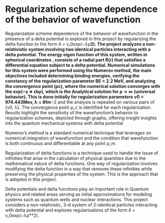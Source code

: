 # Regularization scheme dependence of the behavior of wavefunction

Regularization scheme dependence of the behavior of wavefunction in the presence of a delta potential is
explored in this project by regularizing the delta function to the form δ = v_0*exp(−λ*ρ**2). The project analyzes
a non-relativistic system involving two identical particles interacting with a delta potential. The energy eigen
function of this system, written in spherical coordinates , consists of a radial part R(r) that satisfies a differential
equation subject to a delta potential. Numerical simulations for this system were performed using the Numerov
method, the main objectives included determining binding energies, verifying the constancy of the regularization
parameter BE = 2.2 MeV, and analyzing the convergence point (ρc), where the numerical solution converges
with the exp(−γ ∗ ϵbρ), which is the Analytical solution for ρ → ∞ (universal behavior). This is done initially
for regularization parameters v0 = 974.443Mev, λ = 8fm**−2 and the analysis is repeated on various pairs of {v0, λ}.
The convergence point ρ_c is identified for each regularization. Results highlight the sensitivity of the
wavefunction’s behavior to regularization schemes, depicted through graphs, offering insight insights into the
quantum mechanical systems with delta potential


Numerov’s method is a standard numerical technique that leverages on numerical integration of wavefunction and
the condition that wavefunction is both continuous and differentiable at any point ρ_m.

Regularization of delta functions is a technique used to handle the issue of infinities that arise in the calculation of
physical quantities due to the mathematical nature of delta functions. One way of regularization involves modifying
the delta function in a way that removes these infinities while preserving the physical properties of the system. This
is the approach that is adopted in this project.

Delta potentials and delta functions play an important role in Quantum physics and related areas serving as
initial approximations for modeling systems such as quantum wells and nuclear interactions. This project considers
a non-relativistic, 3-d system of 2-identical particles interacting with delta potential and explores regularisations of
the form δ = v_0*exp(−λ*ρ**2).
